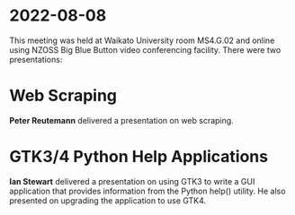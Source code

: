 # 2022-08-08

This meeting was held at Waikato University room MS4.G.02 and online using NZOSS Big Blue Button video conferencing facility. 
There were two presentations:

# Web Scraping

**Peter Reutemann** delivered a presentation on web scraping.


# GTK3/4 Python Help Applications

**Ian Stewart** delivered a presentation on using GTK3 to write a GUI application that provides information from the Python help() utility. 
He also presented on upgrading the application to use GTK4.
